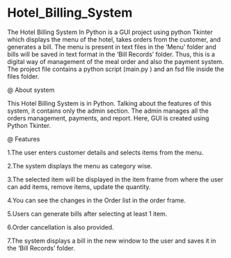 # Hotel_Billing_System

The Hotel Billing System In Python is a GUI project using  python Tkinter which displays the menu of the hotel, takes orders from the customer, and generates a bill. The menu is present in text files in the ‘Menu’ folder and bills will be saved in text format in the ‘Bill Records’ folder. Thus, this is a digital way of management of the meal order and also the payment system. The project file contains a python script (main.py ) and an fsd file inside the files folder.

@ About system

This Hotel Billing System is in Python. Talking about the features of this system, it contains only the admin section. The admin manages all the orders management, payments, and report. Here, GUI is created using Python Tkinter.

@ Features

1.The user enters customer details and selects items from the menu.

2.The system displays the menu as category wise.

3.The selected item will be displayed in the item frame from where the user can add items, remove items, update the quantity.

4.You can see the changes in the Order list in the order frame.

5.Users can generate bills after selecting at least 1 item.

6.Order cancellation is also provided.

7.The system displays a bill in the new window to the user and saves it in the ‘Bill Records’ folder.
